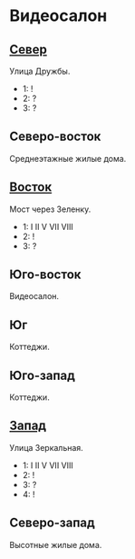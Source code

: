 # Видеосалон

## [Север](./530060.md)

Улица Дружбы.

* 1:    !
* 2:    ?
* 3:    ?

## Северо-восток

Среднеэтажные жилые дома.

## [Восток](./540070.md)

Мост через Зеленку.

* 1:    I   II  V   VII VIII
* 2:    !
* 3:    ?

## Юго-восток

Видеосалон.

## Юг

Коттеджи.

## Юго-запад

Коттеджи.

## [Запад](./520070.md)

Улица Зеркальная.

* 1:    I   II  V   VII VIII
* 2:    !
* 3:    ?
* 4:    !

## Северо-запад

Высотные жилые дома.
